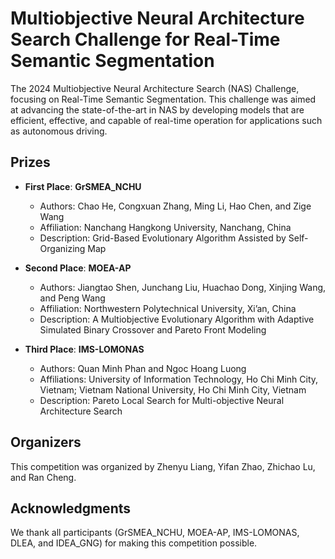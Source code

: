 # Multiobjective Neural Architecture Search Challenge for Real-Time Semantic Segmentation

The 2024 Multiobjective Neural Architecture Search (NAS) Challenge, focusing on Real-Time Semantic Segmentation. This challenge was aimed at advancing the state-of-the-art in NAS by developing models that are efficient, effective, and capable of real-time operation for applications such as autonomous driving.



## Prizes

- **First Place**: **GrSMEA_NCHU**
	- Authors: Chao He, Congxuan Zhang, Ming Li, Hao Chen, and Zige Wang
	- Affiliation: Nanchang Hangkong University, Nanchang, China
	- Description: Grid-Based Evolutionary Algorithm Assisted by Self-Organizing Map
- **Second Place**: **MOEA-AP**
  - Authors: Jiangtao Shen, Junchang Liu, Huachao Dong, Xinjing Wang, and Peng Wang
  - Affiliation: Northwestern Polytechnical University, Xi’an, China
  - Description: A Multiobjective Evolutionary Algorithm with Adaptive Simulated Binary Crossover and Pareto Front Modeling

- **Third Place**: **IMS-LOMONAS**
  - Authors: Quan Minh Phan and Ngoc Hoang Luong
  - Affiliations: University of Information Technology, Ho Chi Minh City, Vietnam; Vietnam National University, Ho Chi Minh City, Vietnam
  - Description: Pareto Local Search for Multi-objective Neural Architecture Search



## Organizers

This competition was organized by Zhenyu Liang, Yifan Zhao, Zhichao Lu, and Ran Cheng. 




## Acknowledgments

We thank all participants (GrSMEA_NCHU, MOEA-AP, IMS-LOMONAS, DLEA, and IDEA_GNG) for making this competition possible. 
